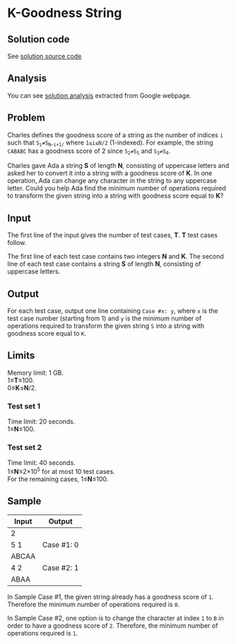 # K-Goodness String

## Solution code

See [solution source code](/Round%20A/K-Goodness%20String/solution.js)

## Analysis

You can see [solution analysis](/Round%20A/K-Goodness%20String/analysis.md) extracted from Google webpage.

## Problem

Charles defines the goodness score of a string as the number of indices `i` such that <code>S<sub>i</sub>≠S<sub>N−i+1/<sub></code> where `1≤i≤N/2` (1-indexed). For example, the string `CABABC` has a goodness score of 2 since <code>S<sub>2</sub>≠S<sub>5</sub></code> and <code>S<sub>3</sub>≠S<sub>4</sub></code>.

Charles gave Ada a string **S** of length **N**, consisting of uppercase letters and asked her to convert it into a string with a goodness score of **K**. In one operation, Ada can change any character in the string to any uppercase letter. Could you help Ada find the _minimum_ number of operations required to transform the given string into a string with goodness score equal to **K**?

## Input

The first line of the input gives the number of test cases, **T**. **T** test cases follow.

The first line of each test case contains two integers **N** and **K**. The second line of each test case contains a string **S** of length **N**, consisting of uppercase letters.

## Output

For each test case, output one line containing `Case #x: y`, where `x` is the test case number (starting from 1) and `y` is the minimum number of operations required to transform the given string `S` into a string with goodness score equal to `K`.

## Limits

Memory limit: 1 GB.<br>
1≤**T**≤100.<br>
0≤**K**≤**N**/2.

### Test set 1

Time limit: 20 seconds.<br>
1≤**N**≤100.

### Test set 2

Time limit: 40 seconds.<br>
1≤**N**≤2×10<sup>5</sup> for at most 10 test cases.<br>
For the remaining cases, 1≤**N**≤100.

## Sample

| Input | Output     |
| ----- | ---------- |
| 2     |            |
| 5 1   | Case #1: 0 |
| ABCAA |            |
| 4 2   | Case #2: 1 |
| ABAA  |            |

In Sample Case #1, the given string already has a goodness score of `1`. Therefore the minimum number of operations required is `0`.

In Sample Case #2, one option is to change the character at index `1` to `B` in order to have a goodness score of `2`. Therefore, the minimum number of operations required is `1`.
